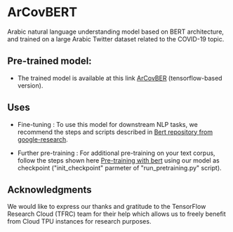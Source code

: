 # ArCovBERT
Arabic natural language understanding model based on BERT architecture, and trained on a large Arabic Twitter dataset related to the COVID-19 topic.
## Pre-trained model:
  - The trained model is available at this link [ArCovBER](https://drive.google.com/drive/folders/1flbJe0D96Lx47e5_1FA0rqExuwyJnElf?usp=sharing) (tensorflow-based  version).
## Uses
  - Fine-tuning : To use this model for downstream NLP tasks, we recommend the steps and scripts described in [Bert repository from google-research](https://github.com/google-research/bert#fine-tuning-with-bert).
  
  - Further pre-training : For additional pre-training on your text corpus, follow the steps shown here [Pre-training with bert](https://github.com/google-research/bert#pre-training-with-bert) using our model as checkpoint ("init_checkpoint" parmeter of "run_pretraining.py" script).

## Acknowledgments
We would like to express our thanks and gratitude to the TensorFlow Research Cloud (TFRC) team for their help which allows us to freely benefit from Cloud TPU instances for research purposes.
